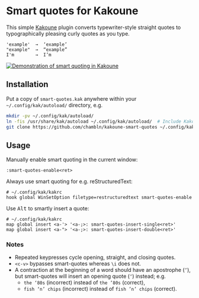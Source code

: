 # Smart quotes for Kakoune

This simple [Kakoune](https://kakoune.org) plugin converts
typewriter-style straight quotes to typographically pleasing curly
quotes as you type.

    'example'  →  ‘example’
    "example"  →  “example”
    I'm        →  I’m

[![Demonstration of smart quoting in
Kakoune](https://asciinema.org/a/GbokpvZb5accDhJI7cXNEb3Gb.svg)](https://asciinema.org/a/GbokpvZb5accDhJI7cXNEb3Gb)

## Installation

Put a copy of `smart-quotes.kak` anywhere within your
`~/.config/kak/autoload/` directory, e.g.

``` bash
mkdir -pv ~/.config/kak/autoload/
ln -fis /usr/share/kak/autoload ~/.config/kak/autoload/  # Include Kakoune’s defaults
git clone https://github.com/chambln/kakoune-smart-quotes ~/.config/kak/autoload/kakoune-smart-quotes
```

## Usage

Manually enable smart quoting in the current window:

    :smart-quotes-enable<ret>

Always use smart quoting for e.g. reStructuredText:

    # ~/.config/kak/kakrc
    hook global WinSetOption filetype=restructuredtext smart-quotes-enable

Use <kbd>Alt</kbd> to smartly insert a quote:

    # ~/.config/kak/kakrc
    map global insert <a-'> '<a-;>: smart-quotes-insert-single<ret>'
    map global insert <a-"> '<a-;>: smart-quotes-insert-double<ret>'

### Notes

  - Repeated keypresses cycle opening, straight, and closing quotes.
  - `<c-v>` bypasses smart-quotes whereas `\i` does not.
  - A contraction at the beginning of a word should have an apostrophe
    (`’`), but smart-quotes will insert an opening quote (`‘`) instead;
    e.g.
      - `the ‘80s` (incorrect) instead of `the ’80s` (correct),
      - `fish ‘n’ chips` (incorrect) instead of `fish ’n’ chips`
        (correct).

